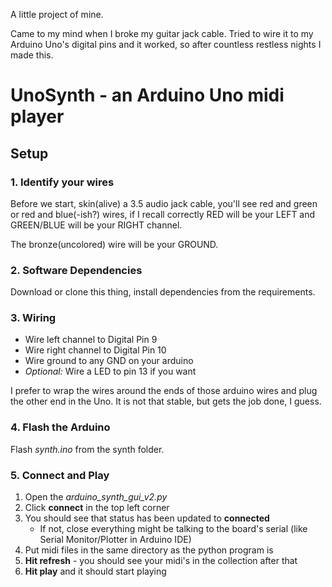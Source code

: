 A little project of mine.

Came to my mind when I broke my guitar jack cable. Tried to wire it to my Arduino Uno's digital pins and it worked, so after countless restless nights I made this.

# UnoSynth - an Arduino Uno midi player

## Setup

### 1. Identify your wires

Before we start, skin(alive) a 3.5 audio jack cable, you'll see red and green or red and blue(-ish?) wires, if I recall correctly RED will be your LEFT and GREEN/BLUE will be your RIGHT channel.

The bronze(uncolored) wire will be your GROUND.

### 2. Software Dependencies

Download or clone this thing, install dependencies from the requirements.

### 3. Wiring

- Wire left channel to Digital Pin 9
- Wire right channel to Digital Pin 10
- Wire ground to any GND on your arduino
- *Optional:* Wire a LED to pin 13 if you want

I prefer to wrap the wires around the ends of those arduino wires and plug the other end in the Uno. It is not that stable, but gets the job done, I guess.

### 4. Flash the Arduino

Flash *synth.ino* from the synth folder.

### 5. Connect and Play

1. Open the *arduino_synth_gui_v2.py*
2. Click **connect** in the top left corner
3. You should see that status has been updated to **connected**
   - If not, close everything might be talking to the board's serial (like Serial Monitor/Plotter in Arduino IDE)
4. Put midi files in the same directory as the python program is
5. **Hit refresh** - you should see your midi's in the collection after that
6. **Hit play** and it should start playing
